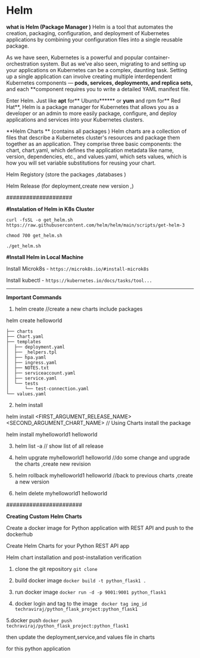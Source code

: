 # Helm


<b> what is Helm (Package Manager )</b>
Helm is a tool that automates the creation, packaging, configuration, and deployment of Kubernetes applications by combining your configuration files into a single reusable package.

As we have seen, Kubernetes is a powerful and popular container-orchestration system. But as we’ve also seen, migrating to and setting up your applications on Kubernetes can be a complex, daunting task. Setting up a single application can involve creating multiple interdependent Kubernetes components — **pods, services, deployments, and replica sets,** and each **component requires you to write a detailed YAML manifest file.

Enter Helm. Just like **apt** for** Ubuntu****** or **yum** and rpm for** Red Hat**, Helm is a package manager for Kubernetes that allows you as a developer or an admin to more easily package, configure, and deploy applications and services into your Kubernetes clusters.



**Helm Charts ** (contains all packages )
Helm charts are a collection of files that describe a Kubernetes cluster's resources and package them together as an application. They comprise three basic components: the chart, chart.yaml, which defines the application metadata like name, version, dependencies, etc., and values.yaml, which sets values, which is how you will set variable substitutions for reusing your chart.

Helm Registory (store the packages ,databases )

Helm Release (for deployment,create new version ,)


####################

**#Instalation of Helm in K8s Cluster** 

```curl -fsSL -o get_helm.sh https://raw.githubusercontent.com/helm/helm/main/scripts/get-helm-3 ```

```chmod 700 get_helm.sh```

```./get_helm.sh```


**#Install Helm in Local Machine** 

 Install Microk8s - ```https://microk8s.io/#install-microk8s```

 Install kubectl - ```https://kubernetes.io/docs/tasks/tool...```




 ********************************************


**Important Commands**

1. helm create <chart name >  //create a new charts include packages

 helm create helloworld

```helloworld
├── charts
├── Chart.yaml
├── templates
│  ├── deployment.yaml
│  ├── _helpers.tpl
│  ├── hpa.yaml
│  ├── ingress.yaml
│  ├── NOTES.txt
│  ├── serviceaccount.yaml
│  ├── service.yaml
│  └── tests
│      └── test-connection.yaml
└── values.yaml
```


2. helm install

 helm install <FIRST_ARGUMENT_RELEASE_NAME> <SECOND_ARGUMENT_CHART_NAME> // Using Charts install the package

 helm install myhelloworld1 helloworld

 

3. helm list -a        // show list of all release



4. helm upgrate myhelloworld1 helloworld   //do some change and upgrade the charts ,create new revision

  

5. helm rollback  myhelloworld1 helloworld   //back to previous charts ,create a new version
   


6. helm delete myhelloworld1 helloworld  




#######################

**Creating Custom Helm Charts**


Create a docker image for Python application with REST API and push to the dockerhub


Create Helm Charts for your Python REST API app


Helm chart installation and post-installation verification




1. clone the git repository
   ```git clone```

2. build docker image
```docker build -t python_flask1 . ```   

3. run docker image 
```docker run -d -p 9001:9001 python_flask1 ```

4. docker login and tag to the image
 ``` docker tag img_id techraviraj/python_flask_project:python_flask1```

5.docker push 
```docker push techraviraj/python_flask_project:python_flask1 ```



then update the deployment,service,and values file in charts 

for this python application






